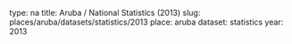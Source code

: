 type: na
title: Aruba / National Statistics (2013)
slug: places/aruba/datasets/statistics/2013
place: aruba
dataset: statistics
year: 2013
